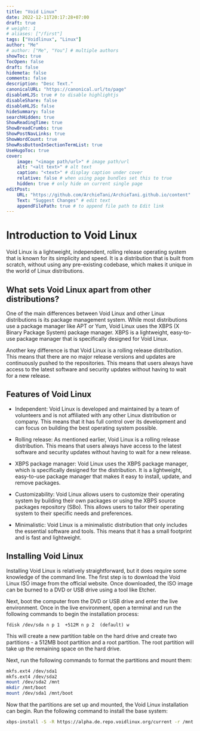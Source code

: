 ```yaml
---
title: "Void Linux"
date: 2022-12-11T20:17:28+07:00
draft: true
# weight: 1
# aliases: ["/first"]
tags: ["Voidlinux", "Linux"]
author: "Me"
# author: ["Me", "You"] # multiple authors
showToc: true
TocOpen: false
draft: false
hidemeta: false
comments: false
description: "Desc Text."
canonicalURL: "https://canonical.url/to/page"
disableHLJS: true # to disable highlightjs
disableShare: false
disableHLJS: false
hideSummary: false
searchHidden: true
ShowReadingTime: true
ShowBreadCrumbs: true
ShowPostNavLinks: true
ShowWordCount: true
ShowRssButtonInSectionTermList: true
UseHugoToc: true
cover:
    image: "<image path/url>" # image path/url
    alt: "<alt text>" # alt text
    caption: "<text>" # display caption under cover
    relative: false # when using page bundles set this to true
    hidden: true # only hide on current single page
editPost:
    URL: "https://github.com/ArchieTani/ArchieTani.github.io/content"
    Text: "Suggest Changes" # edit text
    appendFilePath: true # to append file path to Edit link
---
```


# Introduction to Void Linux

Void Linux is a lightweight, independent, rolling release operating system that is known for its simplicity and speed. It is a distribution that is built from scratch, without using any pre-existing codebase, which makes it unique in the world of Linux distributions.

## What sets Void Linux apart from other distributions?

One of the main differences between Void Linux and other Linux distributions is its package management system. While most distributions use a package manager like APT or Yum, Void Linux uses the XBPS (X Binary Package System) package manager. XBPS is a lightweight, easy-to-use package manager that is specifically designed for Void Linux.

Another key difference is that Void Linux is a rolling release distribution. This means that there are no major release versions and updates are continuously pushed to the repositories. This means that users always have access to the latest software and security updates without having to wait for a new release.

## Features of Void Linux

- Independent: Void Linux is developed and maintained by a team of volunteers and is not affiliated with any other Linux distribution or company. This means that it has full control over its development and can focus on building the best operating system possible.

- Rolling release: As mentioned earlier, Void Linux is a rolling release distribution. This means that users always have access to the latest software and security updates without having to wait for a new release.

- XBPS package manager: Void Linux uses the XBPS package manager, which is specifically designed for the distribution. It is a lightweight, easy-to-use package manager that makes it easy to install, update, and remove packages.

- Customizability: Void Linux allows users to customize their operating system by building their own packages or using the XBPS source packages repository (SBo). This allows users to tailor their operating system to their specific needs and preferences.

- Minimalistic: Void Linux is a minimalistic distribution that only includes the essential software and tools. This means that it has a small footprint and is fast and lightweight.

## Installing Void Linux

Installing Void Linux is relatively straightforward, but it does require some knowledge of the command line. The first step is to download the Void Linux ISO image from the official website. Once downloaded, the ISO image can be burned to a DVD or USB drive using a tool like Etcher.

Next, boot the computer from the DVD or USB drive and enter the live environment. Once in the live environment, open a terminal and run the following commands to begin the installation process:

`fdisk /dev/sda n p 1  +512M n p 2  (default) w`

This will create a new partition table on the hard drive and create two partitions - a 512MB boot partition and a root partition. The root partition will take up the remaining space on the hard drive.

Next, run the following commands to format the partitions and mount them:

```bash
mkfs.ext4 /dev/sda1 
mkfs.ext4 /dev/sda2 
mount /dev/sda2 /mnt 
mkdir /mnt/boot 
mount /dev/sda1 /mnt/boot
```

Now that the partitions are set up and mounted, the Void Linux installation can begin. Run the following command to install the base system:

```bash
xbps-install -S -R https://alpha.de.repo.voidlinux.org/current -r /mnt base-system
```
